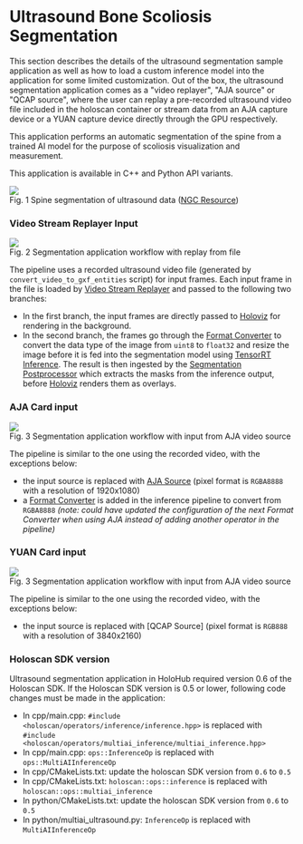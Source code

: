 # Ultrasound Bone Scoliosis Segmentation

This section describes the details of the ultrasound segmentation sample application as well as how to load a custom inference model into the application for some limited customization. Out of the box, the ultrasound segmentation application comes as a "video replayer", "AJA source" or "QCAP source", where the user can replay a pre-recorded ultrasound video file included in the holoscan container or stream data from an AJA capture device or a YUAN capture device directly through the GPU respectively.

This application performs an automatic segmentation of the spine from a trained AI model for the purpose of scoliosis visualization and measurement.

This application is available in C++ and Python API variants.

![](docs/app_ultrasound.png)<br>
Fig. 1 Spine segmentation of ultrasound data ([NGC Resource](https://catalog.ngc.nvidia.com/orgs/nvidia/teams/clara-holoscan/resources/holoscan_ultrasound_sample_data))


### Video Stream Replayer Input


![](docs/workflow_segmentation_replayer.png)<br>
Fig. 2 Segmentation application workflow with replay from file


The pipeline uses a recorded ultrasound video file (generated by `convert_video_to_gxf_entities` script) for input frames. Each input frame in the file is loaded by [Video Stream Replayer](https://docs.nvidia.com/clara-holoscan/sdk-user-guide/holoscan_operators_extensions.html#operators) and passed to the following two branches:
- In the first branch, the input frames are directly passed to [Holoviz](https://docs.nvidia.com/clara-holoscan/sdk-user-guide/holoscan_operators_extensions.html#operators) for rendering in the background.
- In the second branch, the frames go through the [Format Converter](https://docs.nvidia.com/clara-holoscan/sdk-user-guide/holoscan_operators_extensions.html#operators) to convert the data type of the image from `uint8` to `float32` and resize the image before it is fed into the segmentation model using [TensorRT Inference](https://docs.nvidia.com/clara-holoscan/sdk-user-guide/holoscan_operators_extensions.html#operators). The result is then ingested by the [Segmentation Postprocessor](https://docs.nvidia.com/clara-holoscan/sdk-user-guide/holoscan_operators_extensions.html#operators) which extracts the masks from the inference output, before [Holoviz](https://docs.nvidia.com/clara-holoscan/sdk-user-guide/holoscan_operators_extensions.html#operators) renders them as overlays.


### AJA Card input

![](docs/workflow_segmentation_aja.png)<br>
Fig. 3 Segmentation application workflow with input from AJA video source


The pipeline is similar to the one using the recorded video, with the exceptions below:
- the input source is replaced with [AJA Source](https://docs.nvidia.com/clara-holoscan/sdk-user-guide/holoscan_operators_extensions.html#operators) (pixel format is `RGBA8888` with a resolution of 1920x1080)
- a [Format Converter](https://docs.nvidia.com/clara-holoscan/sdk-user-guide/holoscan_operators_extensions.html#operators) is added in the inference pipeline to convert from `RGBA8888` *(note: could have updated the configuration of the next Format Converter when using AJA instead of adding another operator in the pipeline)*

### YUAN Card input

![](docs/workflow_segmentation_qcap.png)<br>
Fig. 3 Segmentation application workflow with input from AJA video source


The pipeline is similar to the one using the recorded video, with the exceptions below:
- the input source is replaced with [QCAP Source] (pixel format is `RGB888` with a resolution of 3840x2160)

### Holoscan SDK version

Ultrasound segmentation application in HoloHub required version 0.6 of the Holoscan SDK.
If the Holoscan SDK version is 0.5 or lower, following code changes must be made in the application:

* In cpp/main.cpp: `#include <holoscan/operators/inference/inference.hpp>` is replaced with `#include <holoscan/operators/multiai_inference/multiai_inference.hpp>`
* In cpp/main.cpp: `ops::InferenceOp` is replaced with `ops::MultiAIInferenceOp`
* In cpp/CMakeLists.txt: update the holoscan SDK version from `0.6` to `0.5`
* In cpp/CMakeLists.txt: `holoscan::ops::inference` is replaced with `holoscan::ops::multiai_inference`
* In python/CMakeLists.txt: update the holoscan SDK version from `0.6` to `0.5`
* In python/multiai_ultrasound.py: `InferenceOp` is replaced with `MultiAIInferenceOp`
